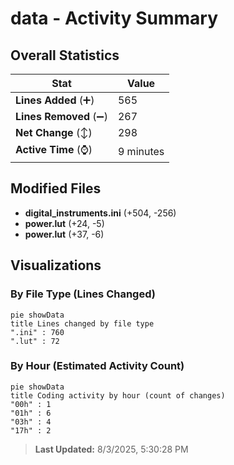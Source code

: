 # data - Activity Summary 

## Overall Statistics

| Stat                   | Value                                                             |
| ---------------------- | ----------------------------------------------------------------- |
| **Lines Added** (➕)   | 565                                          |
| **Lines Removed** (➖) | 267                                        |
| **Net Change** (↕)    | 298                |
| **Active Time** (⌚)   | 9 minutes |


## Modified Files
- **digital_instruments.ini** (+504, -256)
- **power.lut** (+24, -5)
- **power.lut** (+37, -6)

## Visualizations

### By File Type (Lines Changed)

```mermaid
pie showData
title Lines changed by file type
".ini" : 760
".lut" : 72
```

### By Hour (Estimated Activity Count)

```mermaid
pie showData
title Coding activity by hour (count of changes)
"00h" : 1
"01h" : 6
"03h" : 4
"17h" : 2
```


> **Last Updated:** 8/3/2025, 5:30:28 PM